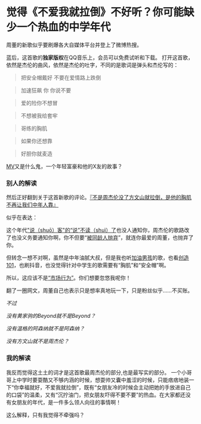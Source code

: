 # 觉得《不爱我就拉倒》不好听？你可能缺少一个热血的中学年代
周董的新歌似乎要刷爆各大自媒体平台并登上了微博热搜。

蓝后，这首歌的**独家版权**在QQ音乐上，会员可以免费试听和下载。
打开这首歌，依然是杰伦的曲风，依然是杰伦的吐字，不同的是歌词是弹头和杰伦写的：

> 把安全帽戴好 
> 不要在爱情路上跌倒

> 加速狂飙 你 你说不要

> 爱的险你不想冒 

> 不想被我给套牢

> 哥练的胸肌 

> 如果你还想靠

> 好胆你就麦造 

[MV](http://www.iqiyi.com/v_19rr8c0j20.html#vfrm=3-2-zebra-1)又是什么鬼，一个年轻富豪和他的X友的故事？

### 别人的解读
然后正好翻到关于这首新歌的评论。[『不是周杰伦没了方文山就拉倒，是他的胸肌不再让我们中年人靠』](https://mp.weixin.qq.com/s/XSeZNvAHmgaCYEudn4SstA)

似乎在表达：

这个年代["说（shuō）客"的“说”不读（shuì）了](https://baike.baidu.com/item/%E8%AF%B4%E5%AE%A2/32733?fr=aladdin)也没人通知你，周杰伦的歌路改了也没义务要通知你啊，你不但要“[被同龄人抛弃](https://mp.weixin.qq.com/s/cljg3A2b0gmIQYcNMSrEmQ)”，就连你最爱的周董，也抛弃了你。

但转念一想不对啊，虽然是中年油腻大叔，但是我也听[加油男孩](https://baike.baidu.com/item/TFBOYS/9083733?fr=aladdin)的歌，也看[创造101](http://v.qq.com/detail/7/78483.html)，也刷抖音，也没觉得针对中学生的歌需要有“胸肌”和“安全帽”啊。

所以，这应该不是[“市场行为”](https://baike.baidu.com/item/%E5%B8%82%E5%9C%BA%E8%A1%8C%E4%B8%BA/9951628?fr=aladdin)。你们想要忽悠我呢你！

翻了一圈网文，周董自己也表示只是想率真地玩一下，只是粉丝似乎……不买账。

*不过*

*没有黄家驹的Beyond就不是Beyond？*

*没有温格的阿森纳就不是阿森纳？*

*没有方文山就不是周杰伦？*

### 我的解读
我反而觉得这土土的词才是这首歌最周杰伦的部分,也是最写实的部分。
一个小哥哥上中学时要耍酷又不够内涵的时候，想耍帅又囊中羞涩的时候，只能痞痞地装一下“你幸福就好，不爱我就拉倒”，既有“女朋友冷的时候会主动把她的手放进自己的口袋”的温柔，又有“沉拧油门，把女朋友吓得不要不要”的热血。在大家都还没有女朋友的年代，是一件多么领人向往的事情啊！

这么解释，只有我觉得不牵强吗？









